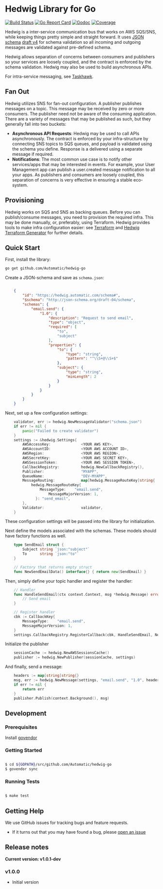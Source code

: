 # Hedwig Library for Go

[![Build Status](https://travis-ci.org/Automatic/hedwig-go.svg?branch=master)](https://travis-ci.org/Automatic/hedwig-go)
[![Go Report Card](https://goreportcard.com/badge/github.com/Automatic/hedwig-go)](https://goreportcard.com/report/github.com/Automatic/hedwig-go)
[![Godoc](https://godoc.org/github.com/Automatic/hedwig-go?status.svg)](http://godoc.org/github.com/Automatic/hedwig-go)
[![Coverage](https://img.shields.io/coveralls/automatic/hedwig-go/master.svg?style=flat-square)](https://coveralls.io/r/automatic/hedwig-go)


Hedwig is a inter-service communication bus that works on AWS SQS/SNS, while keeping things pretty simple and
straight forward. It uses [JSON schema](http://json-schema.org/) [draft v4](http://json-schema.org/specification-links.html#draft-4) for schema validation so all incoming
and outgoing messages are validated against pre-defined schema.

Hedwig allows separation of concerns between consumers and publishers so your services are loosely coupled, and the
contract is enforced by the schema validation. Hedwig may also be used to build asynchronous APIs.

For intra-service messaging, see [Taskhawk](https://github.com/Automatic/taskhawk-go).

## Fan Out

Hedwig utilizes SNS for fan-out configuration. A publisher publishes messages on a topic. This message may be received by zero or more consumers. The publisher need not be aware of the consuming application. There are a variety of messages that may be published as such, but they generally fall into two buckets:

- **Asynchronous API Requests**: Hedwig may be used to call APIs asynchronously. The contract is enforced by your infra-structure by connecting SNS topics to SQS queues, and payload is validated using the schema you define. Response is a delivered using a separate message if required.
- **Notifications**: The most common use case is to notify other services/apps that may be interested in events. For example, your User Management app can publish a user.created message notification to all your apps. As publishers and consumers are loosely coupled, this separation of concerns is very effective in ensuring a stable eco-system.

## Provisioning

Hedwig works on SQS and SNS as backing queues. Before you can publish/consume messages, you need to provision the
required infra. This may be done manually, or, preferably, using Terraform. Hedwig provides tools to make infra
configuration easier: see [Terraform](https://github.com/Automatic/hedwig-terraform) and
[Hedwig Terraform Generator](https://github.com/Automatic/hedwig-terraform-generator) for further details.


## Quick Start

First, install the library:

```bash
go get github.com/Automatic/hedwig-go
```

Create a JSON-schema and save as ``schema.json``:

```json

    {
        "id": "https://hedwig.automatic.com/schema#",
        "$schema": "http://json-schema.org/draft-04/schema",
        "schemas": {
            "email.send": {
                "1.0": {
                    "description": "Request to send email",
                    "type": "object",
                    "required": [
                        "to",
                        "subject"
                    ],
                    "properties": {
                        "to": {
                            "type": "string",
                            "pattern": "^\\S+@\\S+$"
                        },
                        "subject": {
                            "type": "string",
                            "minLength": 2
                        }
                    }
                }
            }
        }
    }
```

Next, set up a few configuration settings:

```go
    validator, err := hedwig.NewMessageValidator("schema.json")
    if err != nil {
        panic("Failed to create validator")
    }
    settings := &hedwig.Settings{
        AWSAccessKey:              <YOUR AWS KEY>,
        AWSAccountID:              <YOUR AWS ACCOUNT ID>,
        AWSRegion:                 <YOUR AWS REGION>,
        AWSSecretKey:              <YOUR AWS SECRET KEY>,
        AWSSessionToken:           <YOUR AWS SESSION TOKEN>,
        CallbackRegistry:          hedwig.NewCallbackRegistry(),
        Publisher:                 "MYAPP",
        QueueName:                 "DEV-MYAPP",
        MessageRouting:            map[hedwig.MessageRouteKey]string{
            hedwig.MessageRouteKey{
                MessageType:    "email.send",
    		        MessageMajorVersion: 1,
    	      }: "send_email",
        },
        Validator:                 validator,
    }
```

These configuration settings will be passed into the library for initialization.

Next define the models associated with the schemas. These models should have factory
functions as well.

```go
    type SendEmail struct {
        Subject string `json:"subject"`
        To      string `json:"to"`
    }

    // Factory that returns empty struct
    func NewSendEmailData() interface{} { return new(SendEmail) }
```

Then, simply define your topic handler and register the handler:

```go
    // Handler
    func HandleSendEmail(ctx context.Context, msg *hedwig.Message) error {
        // Send email
    }

    // Register handler
    cbk := CallbackKey{
        MessageType:    "email.send",
        MessageMajorVersion: 1,
    }
    settings.CallbackRegistry.RegisterCallback(cbk, HandleSendEmail, NewSendEmailData)
```

Initialize the publisher

```go
    sessionCache := hedwig.NewAWSSessionsCache()
    publisher := hedwig.NewPublisher(sessionCache, settings)
```

And finally, send a message:

```go
    headers := map[string]string{}
    msg, err := hedwig.NewMessage(settings, "email.send", "1.0", headers, data)
    if err != nil {
        return err
    }
    publisher.Publish(context.Background(), msg)
```


## Development

### Prerequisites

Install [govendor](https://github.com/kardianos/govendor)

### Getting Started

```bash

$ cd ${GOPATH}/src/github.com/Automatic/hedwig-go
$ govendor sync
```

### Running Tests

```bash

$ make test
```

## Getting Help

We use GitHub issues for tracking bugs and feature requests.

* If it turns out that you may have found a bug, please [open an issue](https://github.com/Automatic/hedwig-go/issues/new>)

## Release notes

**Current version: v1.0.1-dev**

### v1.0.0

  - Initial version
